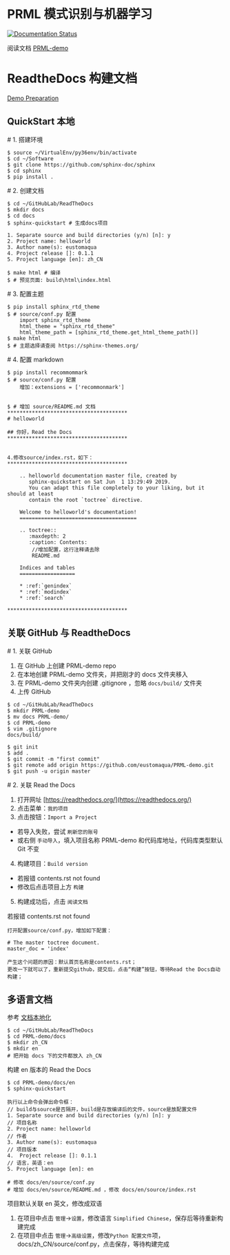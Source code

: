# PRML 模式识别与机器学习
[![Documentation Status](https://readthedocs.org/projects/prml-demo/badge/?version=latest)](https://prml-demo.readthedocs.io/en/latest/?badge=latest) 

阅读文档 [PRML-demo](https://prml-demo.readthedocs.io/)



# ReadtheDocs 构建文档

[Demo Preparation](https://readthedocs-demo-zh.readthedocs.io/zh_CN/latest/%E6%96%87%E4%BB%B6%E6%89%98%E7%AE%A1%E7%B3%BB%E7%BB%9F-ReadtheDocs.html)

## QuickStart 本地

\# 1. 搭建环境
```shell
$ source ~/VirtualEnv/py36env/bin/activate
$ cd ~/Software
$ git clone https://github.com/sphinx-doc/sphinx
$ cd sphinx
$ pip install .
```
\# 2. 创建文档
```shell
$ cd ~/GitHubLab/ReadTheDocs
$ mkdir docs
$ cd docs
$ sphinx-quickstart # 生成docs项目

1. Separate source and build directories (y/n) [n]: y
2. Project name: helloworld
3. Author name(s): eustomaqua
4. Project release []: 0.1.1
5. Project language [en]: zh_CN

$ make html # 编译
$ # 预览页面: build\html\index.html
```
\# 3. 配置主题
```shell
$ pip install sphinx_rtd_theme
$ # source/conf.py 配置
    import sphinx_rtd_theme
    html_theme = "sphinx_rtd_theme"
    html_theme_path = [sphinx_rtd_theme.get_html_theme_path()]
$ make html
$ # 主题选择请查阅 https://sphinx-themes.org/
```
\# 4. 配置 markdown
```shell
$ pip install recommommark
$ # source/conf.py 配置
    增加：extensions = ['recommonmark'] 


$ # 增加 source/README.md 文档
***************************************
# helloworld

## 你好，Read the Docs
***************************************

    
4.修改source/index.rst，如下：
***************************************

    .. helloworld documentation master file, created by
       sphinx-quickstart on Sat Jun  1 13:29:49 2019.
       You can adapt this file completely to your liking, but it should at least
       contain the root `toctree` directive.
    
    Welcome to helloworld's documentation!
    ======================================
    
    .. toctree::
       :maxdepth: 2
       :caption: Contents:
        //增加配置，这行注释请去除
        README.md
    
    Indices and tables
    ==================
    
    * :ref:`genindex`
    * :ref:`modindex`
    * :ref:`search`
    
*************************************** 
```

## 关联 GitHub 与 ReadtheDocs

\# 1. 关联 GitHub

1. 在 GitHub 上创建 PRML-demo repo
2. 在本地创建 PRML-demo 文件夹，并把刚才的 docs 文件夹移入
3. 在 PRML-demo 文件夹内创建 .gitignore ，忽略 `docs/build/` 文件夹
4. 上传 GitHub

```shell
$ cd ~/GitHubLab/ReadTheDocs
$ mkdir PRML-demo
$ mv docs PRML-demo/
$ cd PRML-demo
$ vim .gitignore
docs/build/

$ git init
$ add .
$ git commit -m "first commit"
$ git remote add origin https://github.com/eustomaqua/PRML-demo.git
$ git push -u origin master
```

\# 2. 关联 Read the Docs

1. 打开网址 [https://readthedocs.org/](https://readthedocs.org/)
2. 点击菜单：`我的项目`
3. 点击按钮：`Import a Project`
  - 若导入失败，尝试 `刷新您的账号`
  - 或右侧 `手动导入`，填入项目名称 PRML-demo 和代码库地址，代码库类型默认 Git 不变
4. 构建项目：`Build version`
  - 若报错 contents.rst not found
  - 修改后点击项目上方 `构建`
5. 构建成功后，点击 `阅读文档`

若报错 contents.rst not found 
```shell
打开配置source/conf.py，增加如下配置：

# The master toctree document.
master_doc = 'index'

产生这个问题的原因：默认首页名称是contents.rst；
更改一下就可以了，重新提交github，提交后，点击“构建”按钮，等待Read the Docs自动构建；
```

## 多语言文档

参考 [文档本地化](https://readthedocs-demo-zh.readthedocs.io/zh_CN/latest/%E6%96%87%E4%BB%B6%E6%89%98%E7%AE%A1%E7%B3%BB%E7%BB%9F-ReadtheDocs.html#id5)

```shell
$ cd ~/GitHubLab/ReadTheDocs
$ cd PRML-demo/docs
$ mkdir zh_CN
$ mkdir en
# 把开始 docs 下的文件都放入 zh_CN
```

构建 en 版本的 Read the Docs
```shell
$ cd PRML-demo/docs/en
$ sphinx-quickstart

执行以上命令会弹出命令框：
// build与source是否隔开，build是存放编译后的文件，source是放配置文件
1. Separate source and build directories (y/n) [n]: y 
// 项目名称
2. Project name: helloworld
// 作者
3. Author name(s): eustomaqua
// 项目版本
4.  Project release []: 0.1.1
// 语言，英语：en
5. Project language [en]: en

# 修改 docs/en/source/conf.py
# 增加 docs/en/source/README.md ，修改 docs/en/source/index.rst
```

项目默认关联 en 英文，修改成双语
1. 在项目中点击 `管理`->`设置`，修改语言 `Simplified Chinese`，保存后等待重新构建完成
2. 在项目中点击 `管理`->`高级设置`，修改`Python 配置文件`项，docs/zh_CN/source/conf.py，点击保存，等待构建完成
